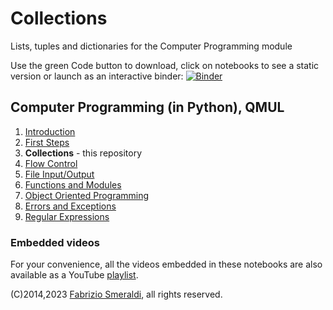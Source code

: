 # Collections

Lists, tuples and dictionaries for the Computer Programming module

Use the green Code button to download, click on notebooks to see a static
version or launch as an interactive binder: [![Binder](https://mybinder.org/badge_logo.svg)](https://mybinder.org/v2/gh/fsmeraldi/cp-collections/HEAD)


## Computer Programming (in Python), QMUL 

1. [Introduction](https://github.com/fsmeraldi/cp-introduction)
2. [First Steps](https://github.com/fsmeraldi/cp-firststeps)
3. **Collections** - this repository
4. [Flow Control](https://github.com/fsmeraldi/cp-flowcontrol)
5. [File Input/Output](https://github.com/fsmeraldi/cp-files)
6. [Functions and Modules](https://github.com/fsmeraldi/cp-functions)
7. [Object Oriented Programming](https://github.com/fsmeraldi/cp-objects)
8. [Errors and Exceptions](https://github.com/fsmeraldi/cp-exceptions)
9. [Regular Expressions](https://github.com/fsmeraldi/cp-regexp)


### Embedded videos

For your convenience, all the videos embedded in these notebooks are also available as a YouTube [playlist](https://youtube.com/playlist?list=PLvkILgfJvxBQt9t7J7zw03b0S2R_lpZpD&si=M5GTCUwV-Xx9K1XQ).


(C)2014,2023 [Fabrizio Smeraldi](https://www.eecs.qmul.ac.uk/~fabri/), all rights reserved.
